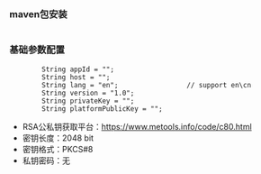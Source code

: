### maven包安装
```
```

### 基础参数配置
```
        String appId = "";
        String host = "";
        String lang = "en";                 // support en\cn
        String version = "1.0";
        String privateKey = "";
        String platformPublicKey = "";
```
* RSA公私钥获取平台：https://www.metools.info/code/c80.html
* 密钥长度：2048 bit
* 密钥格式：PKCS#8
* 私钥密码：无
